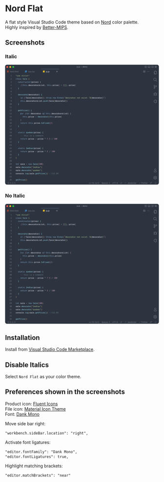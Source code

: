 # Nord Flat

A flat style Visual Studio Code theme based on [Nord](https://github.com/arcticicestudio/nord-visual-studio-code) color palette.<br>
Highly inspired by [Better-MIPS](https://github.com/vasilescur/vscode-Better-MIPS).

## Screenshots

### Italic

![italic](/images/preview-italic.png)

### No Italic

![No italic](/images/preview.png)

## Installation

Install from [Visual Studio Code Marketplace](https://marketplace.visualstudio.com/items?itemName=3ash.nord-flat).

## Disable Italics

Select `Nord Flat` as your color theme.

## Preferences shown in the screenshots

Product icon: [Fluent Icons](https://marketplace.visualstudio.com/items?itemName=miguelsolorio.fluent-icons)<br>
File icon: [Material Icon Theme](https://marketplace.visualstudio.com/items?itemName=PKief.material-icon-theme)<br>
Font: [Dank Mono](https://dank.sh/)

Move side bar right:

```
"workbench.sideBar.location": "right",
```

Activate font ligatures:

```
"editor.fontFamily": "Dank Mono",
"editor.fontLigatures": true,
```

Highlight matching brackets:

```
"editor.matchBrackets": "near"
```
